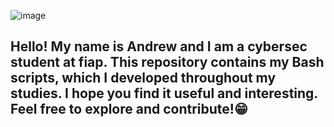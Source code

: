![image](https://github.com/user-attachments/assets/a5f117c1-6617-47d9-83be-2a5e0c693955)


## Hello! My name is Andrew and I am a cybersec student at fiap. This repository contains my Bash scripts, which I developed throughout my studies. I hope you find it useful and interesting. Feel free to explore and contribute!😁
